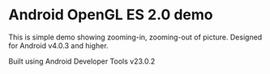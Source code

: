 Android OpenGL ES 2.0 demo
===================

This is simple demo showing zooming-in, zooming-out of picture.
Designed for Android v4.0.3 and higher.

Built using Android Developer Tools v23.0.2
